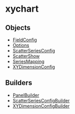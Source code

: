 # xychart

## Objects

 * <span class="badge object-type-interface"></span> [FieldConfig](./object-FieldConfig.md)
 * <span class="badge object-type-interface"></span> [Options](./object-Options.md)
 * <span class="badge object-type-interface"></span> [ScatterSeriesConfig](./object-ScatterSeriesConfig.md)
 * <span class="badge object-type-enum"></span> [ScatterShow](./object-ScatterShow.md)
 * <span class="badge object-type-enum"></span> [SeriesMapping](./object-SeriesMapping.md)
 * <span class="badge object-type-interface"></span> [XYDimensionConfig](./object-XYDimensionConfig.md)
## Builders

 * <span class="badge builder"></span> [PanelBuilder](./builder-PanelBuilder.md)
 * <span class="badge builder"></span> [ScatterSeriesConfigBuilder](./builder-ScatterSeriesConfigBuilder.md)
 * <span class="badge builder"></span> [XYDimensionConfigBuilder](./builder-XYDimensionConfigBuilder.md)
